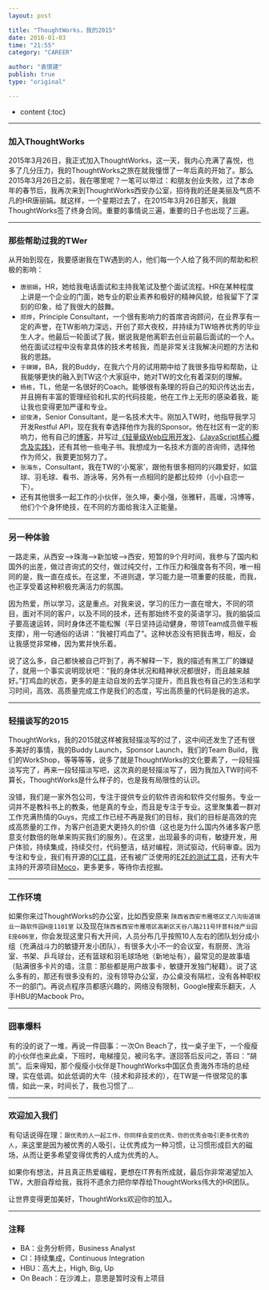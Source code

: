 ```yaml
---
layout: post

title: "ThoughtWorks，我的2015"
date: 2016-01-03
time: "21:55"
category: "CAREER"

author: "袁慎建"
publish: true
type: "original"

---
```


* content
{:toc}

---

### 加入ThoughtWorks
2015年3月26日，我正式加入ThoughtWorks，这一天，我内心充满了喜悦，也多了几分压力，我的ThoughtWorks之旅在就我憧憬了一年后真的开始了。那么2015年3月26日之前，我在哪里呢？一笔可以带过：和朋友创业失败，过了本命年的春节后，我再次来到ThoughtWorks西安办公室，招待我的还是美丽及气质不凡的HR唐丽娟。就这样，一个星期过去了，在2015年3月26日那天，我跟ThoughtWorks签了终身合同。重要的事情说三遍，重要的日子也出现了三遍。


---

### 那些帮助过我的TWer
从开始到现在，我要感谢我在TW遇到的人，他们每一个人给了我不同的帮助和积极的影响：  

 * `唐丽娟`，HR，她给我电话面试和主持我笔试及整个面试流程。HR在某种程度上讲是一个企业的门面，她专业的职业素养和极好的精神风貌，给我留下了深刻的印象，给了我很大的鼓舞。
 * `郑烨`，Principle Consultant，一个很有影响力的首席咨询顾问，在业界享有一定的声誉，在TW影响力深远，开创了郑大夜校，并持续为TW培养优秀的毕业生人才。他最后一轮面试了我，据说我是他离职去创业前最后面试的一个人。他在面试过程中没有拿具体的技术考核我，而是非常关注我解决问题的方法和我的思路。
 * `于婵婵`，BA，我的Buddy，在我六个月的试用期中给了我很多指导和帮助，让我能够更快的融入到TW这个大家庭中，她对TW的文化有着深刻的理解。
 * `杨栋`，TL，他是一名很好的Coach。能够很有条理的将自己的知识传达出去，并且拥有丰富的管理经验和扎实的代码技能，他在工作上无形的感染着我，能让我也变得更加严谨和专业。
 * `邱俊涛`，Senior Consultant，是一名技术大牛。刚加入TW时，他指导我学习开发Restful API，现在我有幸选择他作为我的Sponsor。他在社区有一定的影响力，他有自己的[博客](http://icodeit.org/blog/archives/)，并写过[《轻量级Web应用开发》](http://item.jd.com/11741605.html)、[《JavaScript核心概念及实践》](http://item.jd.com/11232701.html)，还有其他一些电子书。我想成为一名技术方面的咨询师，选择他作为师父，我要更加努力了。
 * `张海东`，Consultant，我在TW的‘小冤家’，跟他有很多相同的兴趣爱好，如篮球、羽毛球、看书、游泳等，另外有一点相同的是都比较帅（小小自恋一下）。
 * 还有其他很多一起工作的小伙伴，张久坤，秦小强，张雅轩，高瑗，冯博等，他们个个身怀绝技，在不同的方面给我注入正能量。


---


### 另一种体验
一路走来，从西安-->珠海-->新加坡-->西安，短暂的9个月时间，我参与了国内和国外的出差，做过咨询式的交付，做过纯交付，工作压力和强度各有不同，唯一相同的是，我一直在成长。在这里，不进则退，学习能力是一项重要的技能，而我，也正享受着这种积极充满活力的氛围。

因为热爱，所以学习，这是重点。对我来说，学习的压力一直在增大，不同的项目，面对不同的客户，以及不同的技术，还有那始终不变的英语学习。我的脑袋瓜子要高速运转，同时身体还不能松懈（平日坚持运动健身，带领Team成员做平板支撑），用一句通俗的话讲：“我被打鸡血了”。这种状态没有把我击垮，相反，会让我感觉非常棒，因为累并快乐着。

说了这么多，自己都快被自己吓到了，再不解释一下，我的描述有黑工厂的嫌疑了，就用一个事实说明现状吧：“我的身体状况和精神状况都很好，而且越来越好。”打鸡血的状态，更多的是主动自发的去学习提升，而且我也有自己的生活和学习时间，高效、高质量完成工作是我们的态度，写出高质量的代码是我的追求。

---


### 轻描谈写的2015
ThoughtWorks，我的2015就这样被我轻描淡写的过了，这中间还发生了还有很多美好的事情，我的Buddy Launch，Sponsor Launch，我们的Team Build，我们的WorkShop，等等等等，说多了就是ThoughtWorks的文化要素了，一段轻描淡写完了，再来一段轻描淡写吧，这次真的是轻描淡写了，因为我加入TW时间不算长，ThoughtWorks是什么样子的，也是我有局限性的认识。

没错，我们是一家外包公司，专注于提供专业的软件咨询和软件交付服务。专业一词并不是教科书上的教条，他是真的专业，而且是专注于专业。这里聚集着一群对工作充满热情的Guys，完成工作已经不再是我们的目标，我们的目标是高效的完成高质量的工作，为客户创造更大更持久的价值（这也是为什么国内外诸多客户愿意支付数倍的账单来购买我们的服务）。在这里，出现最多的词有，敏捷开发，用户体验，持续集成，持续交付，代码整洁，结对编程，测试驱动，代码审查。因为专注和专业，我们有开源的[CI工具](https://www.go.cd/)，还有被广泛使用的[E2E的测试工具](http://docs.seleniumhq.org/)，还有大牛主持的开源项目[Moco](https://github.com/dreamhead/moco)，更多更多，等待你去挖掘。

---


### 工作环境
如果你来过ThoughtWorks的办公室，比如西安原来  `陕西省西安市雁塔区丈八沟街道锦业一路软件园H座1101室` 以及现在`陕西省西安市雁塔区高新区天谷八路211号环普科技产业园E座606室`，你会发现这里只有大开间，人员分布几乎按照10人左右的团队划分成小组（充满战斗力的敏捷开发小团队），有很多大小不一的会议室，有厨房、洗浴室、书架、乒乓球台，还有篮球和羽毛球场地（新地址有），最常见的是故事墙（贴满很多卡片的墙，注意：那些都是用户故事卡，敏捷开发独门秘籍）。说了这么多有的，那还有很多没有的，没有领导办公室，办公桌没有隔栏，没有各种职权不一的部门。再说点程序员都感兴趣的，网络没有限制，Google搜索乐翻天，人手HBU的Macbook Pro。

---


### 囧事爆料
有的没的说了一堆，再说一件囧事：一次On Beach了，找一桌子坐下，一个瘦瘦的小伙伴也来此桌，下班时，电梯撞见，被问名字。遂回答后反问之，答曰：“胡凯”。后来得知，那个瘦瘦小伙伴是ThoughtWorks中国区负责海外市场的总经理，实在低调。如此低调的大牛（技术和非技术的），在TW是一件很常见的事情，如此一来，时间长了，我也习惯了...

---


### 欢迎加入我们
有句话说得在理：`跟优秀的人一起工作，你同样会变的优秀，你的优秀会吸引更多优秀的人`，来这里是因为被优秀的人吸引，让优秀成为一种习惯，让习惯形成巨大的磁场，从而让更多希望变得优秀的人成为优秀的人。

如果你有想法，并且真正热爱编程，更想在IT界有所成就，最后你非常渴望加入TW，大胆自荐给我，我将不遗余力把你举荐给ThoughtWorks伟大的HR团队。 

让世界变得更加美好，ThoughtWorks欢迎你的加入。

---

### 注释
  * BA：业务分析师，Business Analyst
  * CI：持续集成，Continuous Integration 
  * HBU：高大上，High, Big, Up
  * On Beach：在沙滩上，意思是暂时没有上项目

